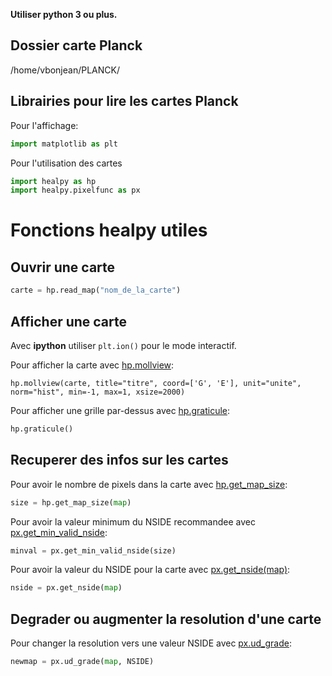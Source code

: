 **Utiliser python 3 ou plus.**

## Dossier carte Planck
/home/vbonjean/PLANCK/

## Librairies pour lire les cartes Planck
Pour l'affichage:

```python
import matplotlib as plt
```

Pour l'utilisation des cartes

```python
import healpy as hp
import healpy.pixelfunc as px
```

# Fonctions healpy utiles

## Ouvrir une carte

```python
carte = hp.read_map("nom_de_la_carte")
```

## Afficher une carte
Avec **ipython** utiliser `plt.ion()` pour le mode interactif.

Pour afficher la carte avec [hp.mollview](https://healpy.readthedocs.io/en/latest/generated/healpy.visufunc.mollview.html "page d'information"):

```pyton
hp.mollview(carte, title="titre", coord=['G', 'E'], unit="unite", norm="hist", min=-1, max=1, xsize=2000)
```

Pour afficher une grille par-dessus avec [hp.graticule](https://healpy.readthedocs.io/en/latest/generated/healpy.visufunc.graticule.html#healpy.visufunc.graticule):

```python
hp.graticule()
```

## Recuperer des infos sur les cartes
Pour avoir le nombre de pixels dans la carte avec [hp.get_map_size](https://healpy.readthedocs.io/en/latest/generated/healpy.pixelfunc.get_map_size.html#healpy.pixelfunc.get_map_size):

```python
size = hp.get_map_size(map)
```

Pour avoir la valeur minimum du NSIDE recommandee avec [px.get_min_valid_nside](https://healpy.readthedocs.io/en/latest/generated/healpy.pixelfunc.get_min_valid_nside.html#healpy.pixelfunc.get_min_valid_nside):

```python
minval = px.get_min_valid_nside(size)
```

Pour avoir la valeur du NSIDE pour la carte avec [px.get_nside(map)](https://healpy.readthedocs.io/en/latest/generated/healpy.pixelfunc.get_nside.html#healpy.pixelfunc.get_nside):

```python
nside = px.get_nside(map)
```

## Degrader ou augmenter la resolution d'une carte
Pour changer la resolution vers une valeur NSIDE avec [px.ud_grade](https://healpy.readthedocs.io/en/latest/generated/healpy.pixelfunc.ud_grade.html#healpy.pixelfunc.ud_grade):

```python
newmap = px.ud_grade(map, NSIDE)
```

